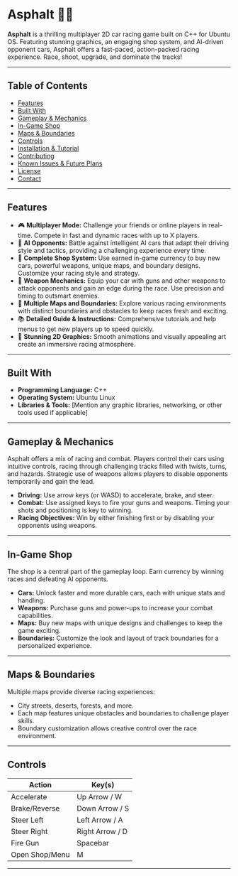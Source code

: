 # Asphalt 🚗🔥

**Asphalt** is a thrilling multiplayer 2D car racing game built on C++ for Ubuntu OS. Featuring stunning graphics, an engaging shop system, and AI-driven opponent cars, Asphalt offers a fast-paced, action-packed racing experience. Race, shoot, upgrade, and dominate the tracks!

---

## Table of Contents

- [Features](#features)  
- [Built With](#built-with)  
- [Gameplay & Mechanics](#gameplay--mechanics)  
- [In-Game Shop](#in-game-shop)  
- [Maps & Boundaries](#maps--boundaries)  
- [Controls](#controls)  
- [Installation & Tutorial](#installation--tutorial)  
- [Contributing](#contributing)  
- [Known Issues & Future Plans](#known-issues--future-plans)  
- [License](#license)  
- [Contact](#contact)  

---

## Features

- 🎮 **Multiplayer Mode:** Challenge your friends or online players in real-time. Compete in fast and dynamic races with up to X players.  
- 🤖 **AI Opponents:** Battle against intelligent AI cars that adapt their driving style and tactics, providing a challenging experience every time.  
- 🛒 **Complete Shop System:** Use earned in-game currency to buy new cars, powerful weapons, unique maps, and boundary designs. Customize your racing style and strategy.  
- 🔫 **Weapon Mechanics:** Equip your car with guns and other weapons to attack opponents and gain an edge during the race. Use precision and timing to outsmart enemies.  
- 🏁 **Multiple Maps and Boundaries:** Explore various racing environments with distinct boundaries and obstacles to keep races fresh and exciting.  
- 📚 **Detailed Guide & Instructions:** Comprehensive tutorials and help menus to get new players up to speed quickly.  
- 🎨 **Stunning 2D Graphics:** Smooth animations and visually appealing art create an immersive racing atmosphere.

---

## Built With

- **Programming Language:** C++  
- **Operating System:** Ubuntu Linux  
- **Libraries & Tools:** [Mention any graphic libraries, networking, or other tools used if applicable]  

---

## Gameplay & Mechanics

Asphalt offers a mix of racing and combat. Players control their cars using intuitive controls, racing through challenging tracks filled with twists, turns, and hazards. Strategic use of weapons allows players to disable opponents temporarily and gain the lead.

- **Driving:** Use arrow keys (or WASD) to accelerate, brake, and steer.  
- **Combat:** Use assigned keys to fire your guns and weapons. Timing your shots and positioning is key to winning.  
- **Racing Objectives:** Win by either finishing first or by disabling your opponents using weapons.

---

## In-Game Shop

The shop is a central part of the gameplay loop. Earn currency by winning races and defeating AI opponents.

- **Cars:** Unlock faster and more durable cars, each with unique stats and handling.  
- **Weapons:** Purchase guns and power-ups to increase your combat capabilities.  
- **Maps:** Buy new maps with unique designs and challenges to keep the game exciting.  
- **Boundaries:** Customize the look and layout of track boundaries for a personalized experience.

---

## Maps & Boundaries

Multiple maps provide diverse racing experiences:

- City streets, deserts, forests, and more.  
- Each map features unique obstacles and boundaries to challenge player skills.  
- Boundary customization allows creative control over the race environment.

---

## Controls

| Action            | Key(s)        |
|-------------------|---------------|
| Accelerate        | Up Arrow / W  |
| Brake/Reverse     | Down Arrow / S|
| Steer Left        | Left Arrow / A|
| Steer Right       | Right Arrow / D|
| Fire Gun          | Spacebar      |
| Open Shop/Menu    | M             |

---


